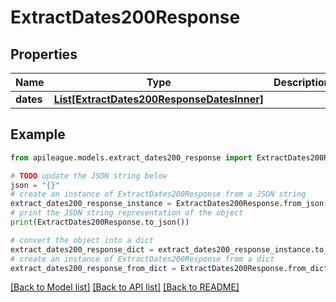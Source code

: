 # ExtractDates200Response


## Properties

Name | Type | Description | Notes
------------ | ------------- | ------------- | -------------
**dates** | [**List[ExtractDates200ResponseDatesInner]**](ExtractDates200ResponseDatesInner.md) |  | [optional] 

## Example

```python
from apileague.models.extract_dates200_response import ExtractDates200Response

# TODO update the JSON string below
json = "{}"
# create an instance of ExtractDates200Response from a JSON string
extract_dates200_response_instance = ExtractDates200Response.from_json(json)
# print the JSON string representation of the object
print(ExtractDates200Response.to_json())

# convert the object into a dict
extract_dates200_response_dict = extract_dates200_response_instance.to_dict()
# create an instance of ExtractDates200Response from a dict
extract_dates200_response_from_dict = ExtractDates200Response.from_dict(extract_dates200_response_dict)
```
[[Back to Model list]](../README.md#documentation-for-models) [[Back to API list]](../README.md#documentation-for-api-endpoints) [[Back to README]](../README.md)


